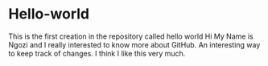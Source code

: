 # Hello-world
This is the first creation in the repository called hello world
Hi My Name is Ngozi and I really interested to know more about GitHub. An interesting way
to keep track of changes. I think I like this very much.

